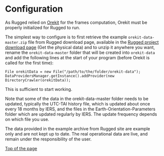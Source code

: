 <!--- Copyright 2013-2020 CS GROUP
  Licensed under the Apache License, Version 2.0 (the "License");
  you may not use this file except in compliance with the License.
  You may obtain a copy of the License at
  
    http://www.apache.org/licenses/LICENSE-2.0
  
  Unless required by applicable law or agreed to in writing, software
  distributed under the License is distributed on an "AS IS" BASIS,
  WITHOUT WARRANTIES OR CONDITIONS OF ANY KIND, either express or implied.
  See the License for the specific language governing permissions and
  limitations under the License.
-->

<a name="top"></a>

# Configuration

As Rugged relied on [Orekit](https://www.orekit.org/ "Orekit homepage") for the frames computation, Orekit
must be properly initialized for Rugged to run.

The simplest way to configure is to first retrieve the example `orekit-data-master.zip`
file from Rugged download page, available in the [Rugged project download page](https://www.orekit.org/rugged/download.html) 
(Get the physical data)
and to unzip it anywhere you want, rename the `orekit-data-master` folder that will be created
into `orekit-data` and add the following lines at the start of your program (before Orekit is called for the
first time):

    File orekitData = new File("/path/to/the/folder/orekit-data");
    DataProvidersManager.getInstance().addProvider(new DirectoryCrawler(orekitData));

This is sufficient to start working.

Note that some of the data in the orekit-data-master folder needs to be updated,
typically the UTC-TAI history file, which is updated about once every 18 months
by IERS, and the files in the Earth-Orientation-Parameters folder which are updated
regularly by IERS. The update frequency depends on which file you use.

The data provided in the example archive from Rugged site are example only and are
not kept up to date. The real operational data are live, and remain under the
responsibility of the user.

[Top of the page](#top)

